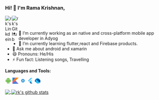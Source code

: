 ### Hi! 👋 I'm Rama Krishnan,

<a href="https://www.linkedin.com/in/rama-krishnan-lakshmana-perumal-2ba9a4aa/">
  <img align="left" alt="rk's Linkdein" width="22px" src="https://cdn.jsdelivr.net/npm/simple-icons@v3/icons/linkedin.svg" />
</a>
<a href="https://github.com/rkk027">
  <img align="left" alt="rk's Github" width="22px" src="https://cdn.jsdelivr.net/npm/simple-icons@v3/icons/github.svg" />
</a>

<br/>
<br/>

- 🔭 I’m currently working as an native and cross-platform mobile app developer in Adyog
- 🌱 I’m currently learning flutter,react and Firebase products.
- 💬 Ask me about android and xamarin
- 😄 Pronouns: He/His
- ⚡ Fun fact: Listening songs, Travelling

**Languages and Tools:** 

<code><img height="20" src="https://raw.githubusercontent.com/github/explore/80688e429a7d4ef2fca1e82350fe8e3517d3494d/topics/android/android.png"></code>
<code><img height="20" src="https://raw.githubusercontent.com/github/explore/80688e429a7d4ef2fca1e82350fe8e3517d3494d/topics/kotlin/kotlin.png"></code>
<code><img height="20" src="https://raw.githubusercontent.com/github/explore/80688e429a7d4ef2fca1e82350fe8e3517d3494d/topics/xamarin/xamarin.png"></code>
<code><img height="20" src="https://raw.githubusercontent.com/github/explore/80688e429a7d4ef2fca1e82350fe8e3517d3494d/topics/flutter/flutter.png"></code>
<code><img height="20" src="https://raw.githubusercontent.com/github/explore/80688e429a7d4ef2fca1e82350fe8e3517d3494d/topics/dart/dart.png"></code>  



<a href="https://github.com/rkk027">
  <img align="center" src="https://github-readme-stats.vercel.app/api/top-langs/?username=rkk027&theme=light&hide_langs_below=1" />
</a>

<a href="https://github.com/rkk027">
 <img align="center" src="https://github-readme-stats.vercel.app/api?username=rkk027&show_icons=true&theme=light&line_height=27" alt="rk's github stats"/>

<!--
**rkk027/rkk027** is a ✨ _special_ ✨ repository because its `README.md` (this file) appears on your GitHub profile.

Here are some ideas to get you started:


-->
